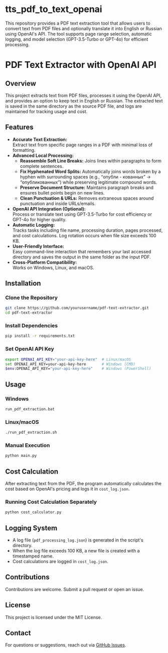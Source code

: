 # tts_pdf_to_text_openai
This repository provides a PDF text extraction tool that allows users to convert text from PDF files and optionally translate it into English or Russian using OpenAI's API. The tool supports page range selection, automatic logging, and model selection (GPT-3.5-Turbo or GPT-4o) for efficient processing.

# PDF Text Extractor with OpenAI API

## Overview
This project extracts text from PDF files, processes it using the OpenAI API, and provides an option to keep text in English or Russian. The extracted text is saved in the same directory as the source PDF file, and logs are maintained for tracking usage and cost.

## Features
- **Accurate Text Extraction:**  
  Extract text from specific page ranges in a PDF with minimal loss of formatting.
- **Advanced Local Processing:**  
  - **Reassemble Soft Line Breaks:** Joins lines within paragraphs to form complete sentences.  
  - **Fix Hyphenated Word Splits:** Automatically joins words broken by a hyphen with surrounding spaces (e.g., “опубли - кованных” → “опубликованных”) while preserving legitimate compound words.  
  - **Preserve Document Structure:** Maintains paragraph breaks and ensures bullet points begin on new lines.
  - **Clean Punctuation & URLs:** Removes extraneous spaces around punctuation and inside URLs/emails.
- **OpenAI API Integration (Optional):**  
  Process or translate text using GPT-3.5-Turbo for cost efficiency or GPT-4o for higher quality.
- **Automatic Logging:**  
  Tracks tasks including file name, processing duration, pages processed, and cost calculations. Log rotation occurs when file size exceeds 100 KB.
- **User-Friendly Interface:**  
  Easy command-line interaction that remembers your last accessed directory and saves the output in the same folder as the input PDF.
- **Cross-Platform Compatibility:**  
  Works on Windows, Linux, and macOS.

## Installation

### Clone the Repository
```sh
git clone https://github.com/yourusername/pdf-text-extractor.git
cd pdf-text-extractor
```

### Install Dependencies
```sh
pip install -r requirements.txt
```

### Set OpenAI API Key
```sh
export OPENAI_API_KEY="your-api-key-here"  # Linux/macOS
set OPENAI_API_KEY=your-api-key-here       # Windows (CMD)
$env:OPENAI_API_KEY="your-api-key-here"    # Windows (PowerShell)
```

## Usage

### Windows
```sh
run_pdf_extraction.bat
```

### Linux/macOS
```sh
./run_pdf_extraction.sh
```

### Manual Execution
```sh
python main.py
```

## Cost Calculation
After extracting text from the PDF, the program automatically calculates the cost based on OpenAI's pricing and logs it in `cost_log.json`.

### Running Cost Calculation Separately
```sh
python cost_calculator.py
```

## Logging System
- A log file (`pdf_processing_log.json`) is generated in the script's directory.
- When the log file exceeds 100 KB, a new file is created with a timestamped name.
- Cost calculations are logged in `cost_log.json`.

## Contributions
Contributions are welcome. Submit a pull request or open an issue.

## License
This project is licensed under the MIT License.

## Contact
For questions or suggestions, reach out via [GitHub Issues](https://github.com/yourusername/pdf-text-extractor/issues).


